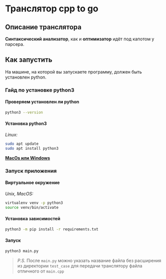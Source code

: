 # Транслятор cpp to go

## Описание транслятора

**Синтаксический анализатор**, как и **оптимизатор**
идёт под капотом у парсера.

## Как запустить

На машине, на которой вы запускаете программу,
должен быть установлен python.

### Гайд по установке python3

#### Проверяем установлен ли python

```sh
python3 --version
```

#### Установка python3

_Linux:_

```sh
sudo apt update
sudo apt install python3
```

[**MacOs или Windows**](https://www.python.org/downloads/)

### Запуск приложения

#### Виртуальное окружение

_Unix, MacOS:_

```sh
virtualenv venv -p python3
source venv/bin/activate
```

#### Установка зависимостей

```sh
python3 -m pip install -r requirements.txt
```

#### Запуск

```sh
python3 main.py
```

> _P.S._ После `main.py` можно указать название файла 
без расширения из директории `test_case` 
для передачи транслятору файла отличного от `main.cpp`